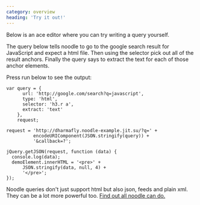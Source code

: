```yaml
---
category: overview
heading: 'Try it out!'
---
```


Below is an ace editor where you can try writing a query yourself.

The query below tells noodle to go to the google search result for 
JavaScript and expect a html file. Then using the selector pick out 
all of the result anchors. Finally the query says to extract the 
text for each of those anchor elements.

Press run below to see the output:

    var query = {
          url: 'http://google.com/search?q=javascript',
          type: 'html',
          selector: 'h3.r a',
          extract: 'text'
        },
        request;

    request = 'http://dharmafly.noodle-example.jit.su/?q=' +
              encodeURIComponent(JSON.stringify(query)) +
              '&callback=?';

    jQuery.getJSON(request, function (data) {
      console.log(data);
      demoElement.innerHTML = '<pre>' + 
          JSON.stringify(data, null, 4) +
          '</pre>';
    });

Noodle queries don't just support html but also json, feeds and plain xml. They 
can be a lot more powerful too. 
[Find out all noodle can do.](http://noodlejs.com/reference)
